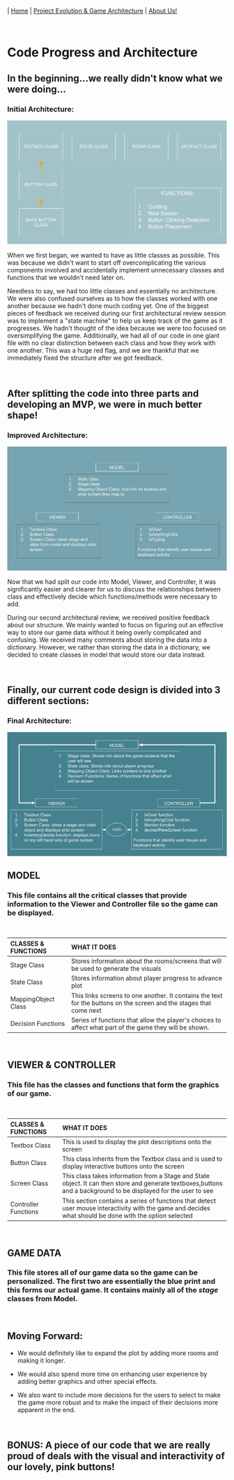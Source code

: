 
| [Home](index.md) 	| [Project Evolution & Game Architecture](gamearc.md) 	| [About Us!](aboutus.md)

&nbsp;
&nbsp;

# Code Progress and Architecture

## In the beginning...we really didn't know what we were doing...

### Initial Architecture:
![](arc.jpg)

When we first began, we wanted to have as little classes as possible. This was because we didn't want to start off overcomplicating the various components involved and accidentally implement unnecessary classes and functions that we wouldn't need later on.

Needless to say, we had too little classes and essentially no architecture. We were also confused ourselves as to how the classes worked with one another because we hadn't done much coding yet. One of the biggest pieces of feedback we received during our first architectural review session was to implement a "state machine" to help us keep track of the game as it progresses. We hadn't thought of the idea because we were too focused on oversimplifying the game. Additionally, we had all of our code in one giant file with no clear distinction between each class and how they work with one another. This was a huge red flag, and we are thankful that we immediately fixed the structure after we got feedback.

&nbsp;

## After splitting the code into three parts and developing an MVP, we were in much better shape!

### Improved Architecture:
![](progarc.jpg)

Now that we had split our code into Model, Viewer, and Controller, it was significantly easier and clearer for us to discuss the relationships between class and effectively decide which functions/methods were necessary to add.

During our second architectural review, we received positive feedback about our structure. We mainly wanted to focus on figuring out an effective way to store our game data without it being overly complicated and confusing.
We received many comments about storing the data into a dictionary. However, we rather than storing the data in a dictionary, we decided to create classes in model that would store our data instead.


&nbsp;

## Finally, our current code design is divided into 3 different sections:

### Final Architecture:
![](newarc.jpg)

## **MODEL**

### This file contains all the critical classes that provide information to the Viewer and Controller file so the game can be displayed.

&nbsp;

| CLASSES & FUNCTIONS 	| WHAT IT DOES                                                                                                        	|
|:---------------------	|:---------------------------------------------------------------------------------------------------------------------	|
| Stage Class         	| Stores information about the rooms/screens that will be used to generate the visuals                                	|
| State Class         	| Stores information about player progress to advance plot                                                            	|
| MappingObject Class 	| This links screens to one another. It contains the text for the buttons on the screen and the stages that come next 	|
| Decision Functions  	| Series of functions that allow the player's choices to affect what part of the game they will be shown.             	|

&nbsp;

## **VIEWER & CONTROLLER**

### This file has the classes and functions that form the graphics of our game.

&nbsp;

| CLASSES & FUNCTIONS  	 | WHAT IT DOES                                                                                                                                                      	|
|:---------------------- |:-------------------------------------------------------------------------------------------------------------------------------------------------------------------	|
| Textbox Class        	 | This is used to display the plot descriptions onto the screen                                                                                                     	|
| Button Class         	 | This class inherits from the Textbox class and is used to display interactive buttons onto the screen                                                             	|
| Screen Class         	 | This class takes information from a Stage and State object. It can then store and generate textboxes,buttons and a background to be displayed for the user to see 	|
| Controller Functions 	 |  This section contains a series of functions that detect user mouse interactivity with the game and decides what should be done with the option selected           	|

&nbsp;

## **GAME DATA**

### This file stores all of our game data so the game can be personalized. The first two are essentially the blue print and this forms our actual game. It contains mainly all of the *stage* classes from Model.

&nbsp;

## Moving Forward:

* We would definitely like to expand the plot by adding more rooms and making it longer.

* We would also spend more time on enhancing user experience by adding better graphics and other special effects.

* We also want to include more decisions for the users to select to make the game more robust and to make the impact of their decisions more apparent in the end.

&nbsp;

## BONUS: A piece of our code that we are really proud of deals with the visual and interactivity of our lovely, pink buttons!
